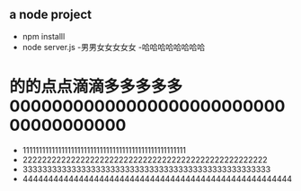 ## a node project
- npm installl
- node server.js
-男男女女女女女
-哈哈哈哈哈哈哈哈
# 的的点点滴滴多多多多多0000000000000000000000000000000000000
- 111111111111111111111111111111111111111111111111111
- 222222222222222222222222222222222222222222222222222
- 333333333333333333333333333333333333333333333333333
- 44444444444444444444444444444444444444444444444444444
